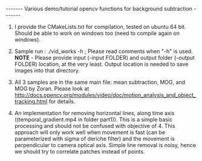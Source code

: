 ------- Various demo/tutorial opencv functions for background subtraction -------

1. I provide the CMakeLists.txt for compilation, tested on ubuntu 64 bit. Should be able to work on windows too (need to compile again on windows).

2. Sample run : ./vid_works -h ; Please read comments when "-h" is used.
   ****NOTE**** - Please provide input (-input FOLDER) and output folder (-output FOLDER) location, at the very least. Output location is needed to save images into that directory.

3. All 3 samples are in the same main file: mean subtraction, MOG, and MOG by Zoran. Please look at http://docs.opencv.org/modules/video/doc/motion_analysis_and_object_tracking.html for details.

4. An implementation for removing horizontal lines, along time axis ((temporal_gradient.mp4 in folder part1)). This is a simple basic processing and should not be confused with objective of 4. This approach will only work well when movement is fast (can be parameterized with sigma of deriche filter) and the movement is perpendicular to camera optical axis. Simple line removal is noisy, hence we should try to correlate patches instead of points.
